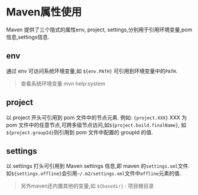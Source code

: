 Maven属性使用
=================
Maven 提供了三个隐式的属性env, project, settings,分别用于引用环境变量,pom信息,settings信息.

## env
通过 env 可访问系统环境变量,如 `${env.PATH}` 可引用到环境变量中的`PATH`.

> 查看系统环境变量 mvn help:system

## project
以 project 开头可引用到 pom 文件中的节点元素.
例如: `{project.XXX}` XXX 为 pom 文件中的任意节点,可跨多级节点访问,如`${project.build.finalName}`, 如`${project.groupId}`则引用到 pom 文件中配置的 groupId 的值.

## settings
以 settings 打头可引用到 Maven settings 信息,即 maven 的`settings.xml`文件.如`${settings.offline}`会引用`~/.m2/settings.xml`文件中`offline`元素的值.



> 另外maven还内置其他的变量,如 `${basedir}` : 项目根目录
